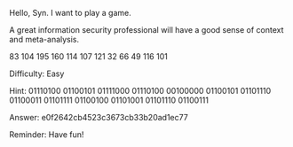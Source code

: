 Hello, Syn.  I want to play a game.

A great information security professional will have a good sense of context and meta-analysis.  

83 104 195 160 114 107 121 32 66 49 116 101

Difficulty: Easy 

Hint:
01110100 01100101 01111000 01110100 00100000 01100101 01101110 01100011 01101111 01100100 01101001 01101110 01100111

Answer: e0f2642cb4523c3673cb33b20ad1ec77

Reminder: Have fun!